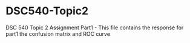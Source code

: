 # DSC540-Topic2

DSC 540 Topic 2 Assignment Part1 - This file contains the response for part1 the confusion matrix and ROC curve
